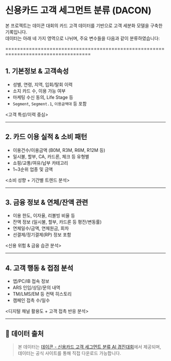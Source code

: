 # 신용카드 고객 세그먼트 분류 (DACON)

본 프로젝트는 데이콘 대회의 카드 고객 데이터를 기반으로 고객 세분화 모델을 구축한 기록입니다.  
데이터는 아래 네 가지 영역으로 나뉘며, 주요 변수들을 다음과 같이 분류하였습니다:

===================================================================================

## 1. 기본정보 & 고객속성
- 성별, 연령, 지역, 입회/탈회 이력
- 소지 카드 수, 이용 가능 여부
- 마케팅 수신 동의, Life Stage 등
- `Segment`, `Segment.1`, `이용금액대` 등 포함

 <고객 특성/이력 중심>

---

## 2. 카드 이용 실적 & 소비 패턴
- 이용건수/이용금액 (B0M, R3M, R6M, R12M 등)
- 일시불, 할부, CA, 카드론, 체크 등 유형별
- 쇼핑/교통/여유/납부 카테고리
- 1~3순위 업종 및 금액

 <소비 성향 + 기간별 트렌드 분석>

---

## 3. 금융 정보 & 연체/잔액 관련
- 이용 한도, 이자율, 리볼빙 비율 등
- 잔액 정보 (일시불, 할부, 카드론 등 평잔/변동률)
- 연체일수/금액, 연체원금, 회차
- 선결제/정기결제(RP) 정보 포함

 <신용 위험 & 금융 습관 분석>

---

## 4. 고객 행동 & 접점 분석
- 앱/PC/IB 접속 정보
- ARS 인입/상담/문의 내역
- TM/LMS/EM 등 컨택 히스토리
- 캠페인 접촉 수/일수

 <디지털 채널 활용도 + 고객 접촉 반응 분석>

---

## 🔗 데이터 출처

> 본 데이터는 [데이콘 - 신용카드 고객 세그먼트 분류 AI 경진대회](https://dacon.io/competitions/official/236460/data)에서 제공되며, 데이터는 공식 사이트를 통해 직접 다운로드 가능합니다.
